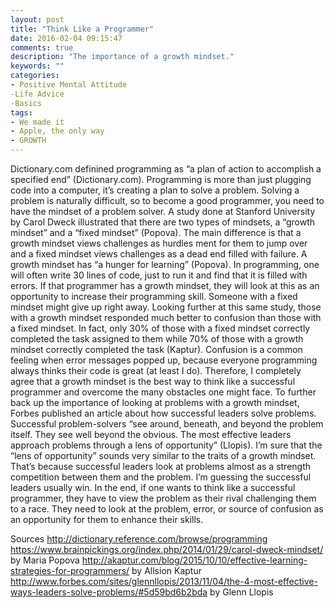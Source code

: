 ```yaml
---
layout: post
title: "Think Like a Programmer"
date: 2016-02-04 09:15:47
comments: true
description: "The importance of a growth mindset."
keywords: ""
categories:
- Positive Mental Attitude
-Life Advice
-Basics
tags:
- We made it
- Apple, the only way
- GROWTH
---
```


Dictionary.com definined programming as “a plan of action to accomplish a specified end” (Dictionary.com). Programming is more than just plugging code into a computer, it’s creating a plan to solve a problem. Solving a problem is naturally difficult, so to become a good programmer, you need to have the mindset of a problem solver. 
A study done at Stanford University by Carol Dweck illustrated that there are two types of mindsets, a “growth mindset” and a “fixed mindset” (Popova). The main difference is that a growth mindset views challenges as hurdles ment for them to jump over and a fixed mindset views challenges as a dead end filled with failure. A growth mindset has “a hunger for learning” (Popova). In programming, one will often write 30 lines of code, just to run it and find that it is filled with errors. If that programmer has a growth mindset, they will look at this as an opportunity to increase their programming skill. Someone with a fixed mindset might give up right away. Looking further at this same study, those with a growth mindset responded much better to confusion than those with a fixed mindset. In fact, only 30% of those with a fixed mindset correctly completed the task assigned to them while 70% of those with a growth mindset correctly completed the task (Kaptur). Confusion is a common feeling when error messages popped up, because everyone programming always thinks their code is great (at least I do). Therefore, I completely agree that a growth mindset is the best way to think like a successful programmer and overcome the many obstacles one might face. 
To further back up the importance of looking at problems with a growth mindset, Forbes published an article about how successful leaders solve problems. Successful problem-solvers “see around, beneath, and beyond the problem itself. They see well beyond the obvious. The most effective leaders approach problems through a lens of opportunity” (Llopis). I’m sure that the “lens of opportunity” sounds very similar to the traits of a growth mindset. That’s because successful leaders look at problems almost as a strength competition between them and the problem. I’m guessing the successful leaders usually win.
In the end, if one wants to think like a successful programmer, they have to view the problem as their rival challenging them to a race. They need to look at the problem, error, or source of confusion as an opportunity for them to enhance their skills.


Sources
http://dictionary.reference.com/browse/programming
https://www.brainpickings.org/index.php/2014/01/29/carol-dweck-mindset/ by Maria Popova
http://akaptur.com/blog/2015/10/10/effective-learning-strategies-for-programmers/ by Allsion Kaptur
http://www.forbes.com/sites/glennllopis/2013/11/04/the-4-most-effective-ways-leaders-solve-problems/#5d59bd6b2bda by Glenn Llopis
